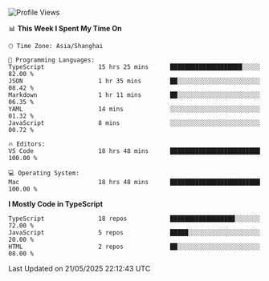 <!--START_SECTION:waka-->
![Profile Views](http://img.shields.io/badge/Profile%20Views-0-blue)

📊 **This Week I Spent My Time On** 

```text
🕑︎ Time Zone: Asia/Shanghai

💬 Programming Languages: 
TypeScript               15 hrs 25 mins      ████████████████████░░░░░   82.00 % 
JSON                     1 hr 35 mins        ██░░░░░░░░░░░░░░░░░░░░░░░   08.42 % 
Markdown                 1 hr 11 mins        ██░░░░░░░░░░░░░░░░░░░░░░░   06.35 % 
YAML                     14 mins             ░░░░░░░░░░░░░░░░░░░░░░░░░   01.32 % 
JavaScript               8 mins              ░░░░░░░░░░░░░░░░░░░░░░░░░   00.72 % 

🔥 Editors: 
VS Code                  18 hrs 48 mins      █████████████████████████   100.00 % 

💻 Operating System: 
Mac                      18 hrs 48 mins      █████████████████████████   100.00 % 
```

**I Mostly Code in TypeScript** 

```text
TypeScript               18 repos            ██████████████████░░░░░░░   72.00 % 
JavaScript               5 repos             █████░░░░░░░░░░░░░░░░░░░░   20.00 % 
HTML                     2 repos             ██░░░░░░░░░░░░░░░░░░░░░░░   08.00 % 
```




 Last Updated on 21/05/2025 22:12:43 UTC
<!--END_SECTION:waka-->
